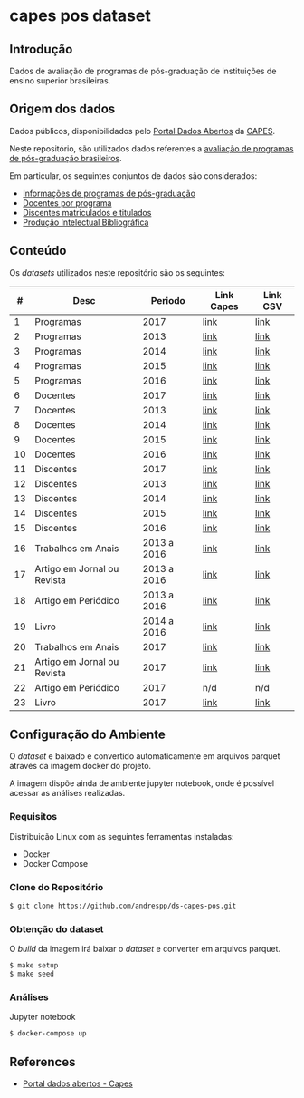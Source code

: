 capes pos dataset
==================

## Introdução

Dados de avaliação de programas de pós-graduação de instituições de ensino superior brasileiras.

## Origem dos dados
Dados públicos, disponibilidados pelo [Portal Dados Abertos](https://dadosabertos.capes.gov.br/) da [CAPES](https://www.capes.gov.br/).

Neste repositório, são utilizados dados referentes a [avaliação de programas de pós-graduação brasileiros](https://dadosabertos.capes.gov.br/organization/diretoria-de-avaliacao).

Em particular, os seguintes conjuntos de dados são considerados:
* [Informações de programas de pós-graduação](https://dadosabertos.capes.gov.br/organization/a994a478-5aaf-4e09-8372-134a0af7c0e8?groups=programas-pos-graduacao)
* [Docentes por programa](https://dadosabertos.capes.gov.br/organization/a994a478-5aaf-4e09-8372-134a0af7c0e8?groups=docentes)
* [Discentes matriculados e titulados](https://dadosabertos.capes.gov.br/organization/a994a478-5aaf-4e09-8372-134a0af7c0e8?groups=avaliacao-da-pos-graduacao)
* [Produção Intelectual Bibliográfica ](https://dadosabertos.capes.gov.br/organization/a994a478-5aaf-4e09-8372-134a0af7c0e8?groups=producao-intelectual-da-pos-graduacao)

## Conteúdo

Os _datasets_ utilizados neste repositório são os seguintes:

| #	| Desc			| Periodo | Link Capes | Link CSV |
| ----- | --------------------- | ------- | ---------- | -------- |
| 1	| Programas		| 2017	| [link][p1] | [link][p110] |
| 2	| Programas		| 2013	| [link][p2] | [link][p21] |
| 3	| Programas		| 2014	| [link][p3] | [link][p31] |
| 4	| Programas		| 2015	| [link][p4] | [link][p41] |
| 5	| Programas		| 2016	| [link][p5] | [link][p51] |
| 6	| Docentes		| 2017	| [link][6] | [link][61] |
| 7	| Docentes		| 2013	| [link][7] | [link][71] |
| 8	| Docentes		| 2014	| [link][8] | [link][81] |
| 9	| Docentes		| 2015	| [link][9] | [link][91] |
| 10	| Docentes		| 2016	| [link][10] | [link][101] |
| 11	| Discentes		| 2017	| [link][11] | [link][111] |
| 12	| Discentes		| 2013	| [link][12] | [link][121] |
| 13	| Discentes		| 2014	| [link][13] | [link][131] |
| 14	| Discentes		| 2015	| [link][14] | [link][141] |
| 15	| Discentes		| 2016	| [link][15] | [link][151] |
| 16	| Trabalhos em Anais	| 2013 a 2016 | [link][16] | [link][161] |
| 17	| Artigo em Jornal ou Revista	| 2013 a 2016 | [link][17] | [link][171] |
| 18	| Artigo em Periódico	| 2013 a 2016 | [link][18] | [link][181] |
| 19	| Livro			| 2014 a 2016 | [link][19] | [link][191] |
| 20	| Trabalhos em Anais	| 2017 | [link][20] | [link][201] |
| 21	| Artigo em Jornal ou Revista	| 2017 | [link][21] | [link][211] |
| 22	| Artigo em Periódico	| 2017 | n/d | n/d |
| 23	| Livro			| 2017 | [link][23] | [link][231] |


## Configuração do Ambiente

O _dataset_ e baixado e convertido automaticamente em arquivos parquet através da imagem docker do projeto.

A imagem dispõe ainda de ambiente jupyter notebook, onde é possível acessar as análises realizadas.

### Requisitos

Distribuição Linux com as seguintes ferramentas instaladas:

* Docker
* Docker Compose

### Clone do Repositório

```bash
$ git clone https://github.com/andrespp/ds-capes-pos.git
```

### Obtenção do dataset

O  _build_ da imagem irá baixar o _dataset_ e converter em arquivos parquet.

```bash
$ make setup
$ make seed
```

### Análises

Jupyter notebook

```bash
$ docker-compose up
```


## References

* [Portal dados abertos - Capes](https://dadosabertos.capes.gov.br/)

[p1]: https://dadosabertos.capes.gov.br/dataset/coleta-de-dados-programas-da-pos-graduacao-stricto-sensu-no-brasil-2017/resource/8b3464e2-9108-4855-bc5b-2df474fdf152
[p2]: https://dadosabertos.capes.gov.br/dataset/programas-da-pos-graduacao-stricto-census-do-brasil-de-2013-a-2015/resource/7de14e9c-9739-43d9-8217-ba9bf837b411
[p3]: https://dadosabertos.capes.gov.br/dataset/programas-da-pos-graduacao-stricto-census-do-brasil-de-2013-a-2015/resource/a0c1760a-4130-49b7-b1fd-849ca189417b
[p4]: https://dadosabertos.capes.gov.br/dataset/programas-da-pos-graduacao-stricto-census-do-brasil-de-2013-a-2015/resource/3c16cfcf-0614-4497-a3d4-324c0788fe2e
[p5]: https://dadosabertos.capes.gov.br/dataset/programas-da-pos-graduacao-stricto-census-do-brasil-de-2013-a-2015/resource/bc2fb7a9-8313-4959-abee-14764d812e8b
[6]: https://dadosabertos.capes.gov.br/dataset/coleta-de-dados-docentes-da-pos-graduacao-stricto-sensu-no-brasil-2017/resource/d918d02e-7180-4c7c-be73-980f9a8c09b5
[7]: https://dadosabertos.capes.gov.br/dataset/docentes-posgraduacao/resource/3f5c3276-ff3a-496c-9250-b2cf87879e1f
[8]: https://dadosabertos.capes.gov.br/dataset/docentes-posgraduacao/resource/0bd87bca-8202-4404-8628-73c92f29721d
[9]: https://dadosabertos.capes.gov.br/dataset/docentes-posgraduacao/resource/75eea9d5-1542-4cfd-8ed9-d540d3eef344
[10]: https://dadosabertos.capes.gov.br/dataset/docentes-posgraduacao/resource/922bc0d1-90eb-4939-9167-03831f732f72
[11]: https://dadosabertos.capes.gov.br/dataset/coleta-de-dados-discentes-da-pos-graduacao-stricto-sensu-do-brasil-2017/resource/2207af02-21f6-466e-a690-46f26a2804d6
[12]: https://dadosabertos.capes.gov.br/dataset/discentes-da-pos-graduacao-stricto-sensu-do-brasil/resource/89bcb419-5a11-46a1-804e-e9df8e4e6097
[13]: https://dadosabertos.capes.gov.br/dataset/discentes-da-pos-graduacao-stricto-sensu-do-brasil/resource/3aa223ba-9c60-421a-91af-48ed843a9a98
[14]: https://dadosabertos.capes.gov.br/dataset/discentes-da-pos-graduacao-stricto-sensu-do-brasil/resource/08e7765f-cd76-4c7b-a29a-46e216dd79cf
[15]: https://dadosabertos.capes.gov.br/dataset/discentes-da-pos-graduacao-stricto-sensu-do-brasil/resource/cfbcb060-d6af-4c34-baa7-16ef259273f7
[16]: https://dadosabertos.capes.gov.br/dataset/detalhes-da-producao-intelectual-bibliografica-2013a2016/resource/060d3c65-8024-49ee-a7f6-dc1710ff6513
[17]: https://dadosabertos.capes.gov.br/dataset/detalhes-da-producao-intelectual-bibliografica-2013a2016/resource/414b51bf-bbd8-4d6d-b1bb-ab5867167949
[18]: https://dadosabertos.capes.gov.br/dataset/detalhes-da-producao-intelectual-bibliografica-2013a2016/resource/e2c8a0e7-c473-467b-868f-f42d3c54aadd
[19]: https://dadosabertos.capes.gov.br/dataset/detalhes-da-producao-intelectual-bibliografica-2013a2016/resource/8d368433-8ab5-4a78-8f55-a7384d7dff18
[20]: https://dadosabertos.capes.gov.br/dataset/coleta-de-dados-producao-intelectual-de-programas-de-pos-graduacao-stricto-sensu-no-brasil-de-2017/resource/b93739f0-0bcd-48c7-ae8a-78ae417656c7
[201]: https://dadosabertos.capes.gov.br/dataset/a93eaa05-5787-46ea-9997-fd970b718a41/resource/b93739f0-0bcd-48c7-ae8a-78ae417656c7/download/br-capes-colsucup-producao-2017a2018-2018-08-20-bibliografica-anais.csv
[21]: https://dadosabertos.capes.gov.br/dataset/coleta-de-dados-producao-intelectual-de-programas-de-pos-graduacao-stricto-sensu-no-brasil-de-2017/resource/04a8c9bb-a123-4b4c-92dd-c242d67c9e5f
[211]: https://dadosabertos.capes.gov.br/dataset/a93eaa05-5787-46ea-9997-fd970b718a41/resource/04a8c9bb-a123-4b4c-92dd-c242d67c9e5f/download/br-capes-colsucup-producao-2017a2018-2018-08-20-bibliografica-artjr.csv
[23]: https://dadosabertos.capes.gov.br/dataset/coleta-de-dados-producao-intelectual-de-programas-de-pos-graduacao-stricto-sensu-no-brasil-de-2017/resource/da052cbe-64d6-41fd-a1b0-9ad555d10d61
[231]: https://dadosabertos.capes.gov.br/dataset/a93eaa05-5787-46ea-9997-fd970b718a41/resource/da052cbe-64d6-41fd-a1b0-9ad555d10d61/download/br-capes-colsucup-producao-2017a2018-2018-08-20-bibliografica-livro.csv
[p110]: https://dadosabertos.capes.gov.br/dataset/903b4215-ea91-4927-8975-d1484891374f/resource/8b3464e2-9108-4855-bc5b-2df474fdf152/download/br-capes-colsucup-prog-2017-2018-08-01.csv
[p21]: https://dadosabertos.capes.gov.br/dataset/122620f6-47dc-4363-9d63-130c8a386af6/resource/7de14e9c-9739-43d9-8217-ba9bf837b411/download/br-capes-colsucup-prog-2013a2016-2017-12-02_2013.csv
[p31]: https://dadosabertos.capes.gov.br/dataset/122620f6-47dc-4363-9d63-130c8a386af6/resource/a0c1760a-4130-49b7-b1fd-849ca189417b/download/br-capes-colsucup-prog-2013a2016-2017-12-02_2014.csv
[p41]: https://dadosabertos.capes.gov.br/dataset/122620f6-47dc-4363-9d63-130c8a386af6/resource/3c16cfcf-0614-4497-a3d4-324c0788fe2e/download/br-capes-colsucup-prog-2013a2016-2017-12-02_2015.csv
[p51]: https://dadosabertos.capes.gov.br/dataset/122620f6-47dc-4363-9d63-130c8a386af6/resource/bc2fb7a9-8313-4959-abee-14764d812e8b/download/br-capes-colsucup-prog-2013a2016-2017-12-02_2016.csv
[61]: https://dadosabertos.capes.gov.br/dataset/57f86b23-e751-4834-8537-e9d33bd608b6/resource/d918d02e-7180-4c7c-be73-980f9a8c09b5/download/br-capes-colsucup-docente-2017-2018-08-10.csv
[71]: https://dadosabertos.capes.gov.br/dataset/35eab2f8-5a64-4619-b3f1-63a2e6690cfa/resource/3f5c3276-ff3a-496c-9250-b2cf87879e1f/download/br-capes-colsucup-docente-2013a2016-2017-12-02_2013.csv
[81]: https://dadosabertos.capes.gov.br/dataset/35eab2f8-5a64-4619-b3f1-63a2e6690cfa/resource/0bd87bca-8202-4404-8628-73c92f29721d/download/br-capes-colsucup-docente-2013a2016-2017-12-02_2014.csv
[91]: https://dadosabertos.capes.gov.br/dataset/35eab2f8-5a64-4619-b3f1-63a2e6690cfa/resource/75eea9d5-1542-4cfd-8ed9-d540d3eef344/download/br-capes-colsucup-docente-2013a2016-2017-12-02_2015.csv
[101]: https://dadosabertos.capes.gov.br/dataset/35eab2f8-5a64-4619-b3f1-63a2e6690cfa/resource/922bc0d1-90eb-4939-9167-03831f732f72/download/br-capes-colsucup-docente-2013a2016-2017-12-02_2016.csv
[111]: https://dadosabertos.capes.gov.br/dataset/b7003093-4fab-4b88-b0fa-b7d8df0bcb77/resource/2207af02-21f6-466e-a690-46f26a2804d6/download/br-capes-colsucup-discentes-2017-2018-07-10.csv
[121]: https://dadosabertos.capes.gov.br/dataset/dc2568b7-20b0-4d92-980d-dcf2485b5517/resource/89bcb419-5a11-46a1-804e-e9df8e4e6097/download/br-capes-colsucup-discentes-2013a2016-2017-12-02_2013.csv
[131]: https://dadosabertos.capes.gov.br/dataset/dc2568b7-20b0-4d92-980d-dcf2485b5517/resource/3aa223ba-9c60-421a-91af-48ed843a9a98/download/br-capes-colsucup-discentes-2013a2016-2017-12-02_2014.csv
[141]: https://dadosabertos.capes.gov.br/dataset/dc2568b7-20b0-4d92-980d-dcf2485b5517/resource/08e7765f-cd76-4c7b-a29a-46e216dd79cf/download/br-capes-colsucup-discentes-2013a2016-2017-12-02_2015.csv
[151]: https://dadosabertos.capes.gov.br/dataset/dc2568b7-20b0-4d92-980d-dcf2485b5517/resource/cfbcb060-d6af-4c34-baa7-16ef259273f7/download/br-capes-colsucup-discentes-2013a2016-2017-12-02_2016.csv
[161]: https://dadosabertos.capes.gov.br/dataset/6adc0781-4314-4703-9c87-0c86ccec09c1/resource/060d3c65-8024-49ee-a7f6-dc1710ff6513/download/br-colsucup-prod-detalhe-bibliografica-2013a2016-2017-10-01-anais.csv
[171]: https://dadosabertos.capes.gov.br/dataset/6adc0781-4314-4703-9c87-0c86ccec09c1/resource/414b51bf-bbd8-4d6d-b1bb-ab5867167949/download/br-colsucup-prod-detalhe-bibliografica-2013a2016-2017-10-01-artjr.csv
[181]: https://dadosabertos.capes.gov.br/dataset/6adc0781-4314-4703-9c87-0c86ccec09c1/resource/e2c8a0e7-c473-467b-868f-f42d3c54aadd/download/br-colsucup-prod-detalhe-bibliografica-2013a2016-2017-10-01-artpe.csv
[191]: https://dadosabertos.capes.gov.br/dataset/6adc0781-4314-4703-9c87-0c86ccec09c1/resource/8d368433-8ab5-4a78-8f55-a7384d7dff18/download/br-colsucup-prod-detalhe-bibliografica-2013a2016-2017-10-01-livro.csv
